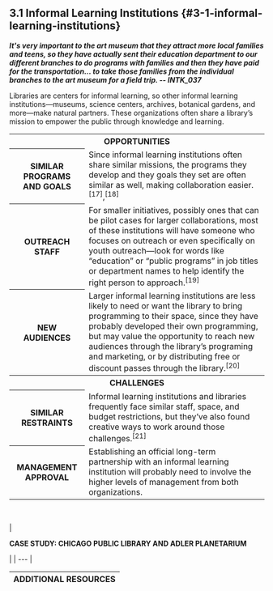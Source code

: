 ## 3.1 Informal Learning Institutions {#3-1-informal-learning-institutions}

**_It&#039;s very important to the art museum that they attract more local families and teens, so they have actually sent their education department to our different branches to do programs with families and then they have paid for the transportation... to take those families from the individual branches to the art museum for a field trip. -- INTK_037_**

Libraries are centers for informal learning, so other informal learning institutions—museums, science centers, archives, botanical gardens, and more—make natural partners. These organizations often share a library’s mission to empower the public through knowledge and learning.

<table class="heading-cell no-common-style"><tr>
<th colspan="2">OPPORTUNITIES</th></tr>
<tr>
<th>SIMILAR PROGRAMS AND GOALS</th>
<td>Since informal learning institutions often share similar missions, the programs they develop and they goals they set are often similar as well, making collaboration easier.<sup>[17]</sup>,<sup>[18]</sup></td>
</tr>
<tr>
<th>OUTREACH STAFF</th>
<td>For smaller initiatives, possibly ones that can be pilot cases for larger collaborations, most of these institutions will have someone who focuses on outreach or even specifically on youth outreach—look for words like “education” or “public programs” in job titles or department names to help identify the right person to approach.<sup>[19]</sup> </td>
</tr>
<tr>
<th>NEW AUDIENCES</th>
<td>Larger informal learning institutions are less likely to need or want the library to bring programming to their space, since they have probably developed their own programming, but may value the opportunity to reach new audiences through the library’s programing and marketing, or by distributing free or discount passes through the library.<sup>[20]</sup></td>
</tr>
<tr>
<th colspan="2">CHALLENGES</th>
</tr>
<tr>
<th>SIMILAR RESTRAINTS</th>
<td>Informal learning institutions and libraries frequently face similar staff, space, and budget restrictions, but they’ve also found creative ways to work around those challenges.<sup>[21]</sup></td>
</tr>
<tr>
<th>MANAGEMENT APPROVAL</th>
<td>Establishing an official long-term partnership with an informal learning institution will probably need to involve the higher levels of management from both organizations. </td>
</tr>

</table>

<br>

| 

**CASE STUDY: CHICAGO PUBLIC LIBRARY AND ADLER PLANETARIUM**

 |
| --- |

| **ADDITIONAL RESOURCES** |
| --- |

[^17]: Educopia Institute. _Spanning Our Field Boundaries: Mindfully Managing LAM Collaborations_. Atlanta, GA: Educopia Institute, 2015.

[^18]: Twiggs, Korie, Christina Freitag, and Michelle Nichols. _Partner with a Local Museum to Reach More Teens!_ Adobe Connect recording. YeLL! YALSA e-Learning Library. Chicago, IL: YALSA, 2016.

[^19]: Twiggs, Korie, Christina Freitag, and Michelle Nichols. _Partner with a Local Museum to Reach More Teens!_ Adobe Connect recording. YeLL! YALSA e-Learning Library. Chicago, IL: YALSA, 2016.

[^20]: Twiggs, Korie, Christina Freitag, and Michelle Nichols. _Partner with a Local Museum to Reach More Teens!_ Adobe Connect recording. YeLL! YALSA e-Learning Library. Chicago, IL: YALSA, 2016.

[^21]: Twiggs, Korie, Christina Freitag, and Michelle Nichols. _Partner with a Local Museum to Reach More Teens!_ Adobe Connect recording. YeLL! YALSA e-Learning Library. Chicago, IL: YALSA, 2016.